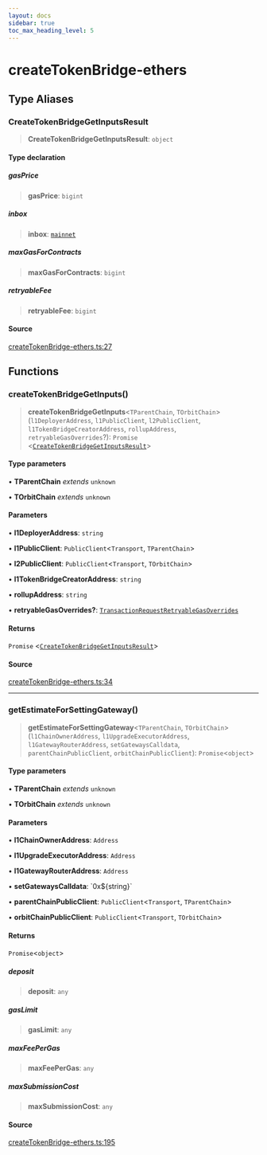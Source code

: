 ```yaml
---
layout: docs
sidebar: true
toc_max_heading_level: 5
---
```


# createTokenBridge-ethers

## Type Aliases

### CreateTokenBridgeGetInputsResult

> **CreateTokenBridgeGetInputsResult**: `object`

#### Type declaration

##### gasPrice

> **gasPrice**: `bigint`

##### inbox

> **inbox**: [`mainnet`](chains.md#mainnet)

##### maxGasForContracts

> **maxGasForContracts**: `bigint`

##### retryableFee

> **retryableFee**: `bigint`

#### Source

[createTokenBridge-ethers.ts:27](https://github.com/offchainlabs/arbitrum-orbit-sdk/blob/fa20b8d23170b5196c4c9cdb5fc2dfefa349f1c8/src/createTokenBridge-ethers.ts#L27)

## Functions

### createTokenBridgeGetInputs()

> **createTokenBridgeGetInputs**\<`TParentChain`, `TOrbitChain`\>(`l1DeployerAddress`, `l1PublicClient`, `l2PublicClient`, `l1TokenBridgeCreatorAddress`, `rollupAddress`, `retryableGasOverrides`?): `Promise` \<[`CreateTokenBridgeGetInputsResult`](createTokenBridge-ethers.md#createtokenbridgegetinputsresult)\>

#### Type parameters

• **TParentChain** *extends* `unknown`

• **TOrbitChain** *extends* `unknown`

#### Parameters

• **l1DeployerAddress**: `string`

• **l1PublicClient**: `PublicClient`\<`Transport`, `TParentChain`\>

• **l2PublicClient**: `PublicClient`\<`Transport`, `TOrbitChain`\>

• **l1TokenBridgeCreatorAddress**: `string`

• **rollupAddress**: `string`

• **retryableGasOverrides?**: [`TransactionRequestRetryableGasOverrides`](createTokenBridgePrepareTransactionRequest.md#transactionrequestretryablegasoverrides)

#### Returns

`Promise` \<[`CreateTokenBridgeGetInputsResult`](createTokenBridge-ethers.md#createtokenbridgegetinputsresult)\>

#### Source

[createTokenBridge-ethers.ts:34](https://github.com/offchainlabs/arbitrum-orbit-sdk/blob/fa20b8d23170b5196c4c9cdb5fc2dfefa349f1c8/src/createTokenBridge-ethers.ts#L34)

***

### getEstimateForSettingGateway()

> **getEstimateForSettingGateway**\<`TParentChain`, `TOrbitChain`\>(`l1ChainOwnerAddress`, `l1UpgradeExecutorAddress`, `l1GatewayRouterAddress`, `setGatewaysCalldata`, `parentChainPublicClient`, `orbitChainPublicClient`): `Promise`\<`object`\>

#### Type parameters

• **TParentChain** *extends* `unknown`

• **TOrbitChain** *extends* `unknown`

#### Parameters

• **l1ChainOwnerAddress**: `Address`

• **l1UpgradeExecutorAddress**: `Address`

• **l1GatewayRouterAddress**: `Address`

• **setGatewaysCalldata**: \`0x$\{string\}\`

• **parentChainPublicClient**: `PublicClient`\<`Transport`, `TParentChain`\>

• **orbitChainPublicClient**: `PublicClient`\<`Transport`, `TOrbitChain`\>

#### Returns

`Promise`\<`object`\>

##### deposit

> **deposit**: `any`

##### gasLimit

> **gasLimit**: `any`

##### maxFeePerGas

> **maxFeePerGas**: `any`

##### maxSubmissionCost

> **maxSubmissionCost**: `any`

#### Source

[createTokenBridge-ethers.ts:195](https://github.com/offchainlabs/arbitrum-orbit-sdk/blob/fa20b8d23170b5196c4c9cdb5fc2dfefa349f1c8/src/createTokenBridge-ethers.ts#L195)
